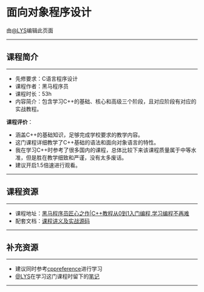 # 面向对象程序设计

由[@LYS](https://lys2021.com/)编辑此页面

****

## 课程简介

****

- 先修要求：C语言程序设计
- 课程作者：黑马程序员
- 课程时长：53h
- 内容简介：包含学习C++的基础、核心和高级三个阶段，且对应阶段有对应的实战教程。

**课程评价**：

* 涵盖C++的基础知识，足够完成学校要求的教学内容。
* 这门课程详细教学了C++基础的语法和面向对象语言的特性。
* 我在学习C++时参考了很多国内的课程，总体比较下来该课程质量属于中等水准，但是胜在教学细致和严谨，没有太多废话。
* 建议开启1.5倍速进行观看。

<!-- 介绍学习该门课程主观感受，内容包括但不限于：
    （1）课程覆盖的知识点范围
    （2）与同类课程相比它的优势与特点
    （3）学习这门课程的体验与感受
    （4）自学这门课的注意点（踩过的坑、难度预警等等）
    （5）... ...
-->

****

## 课程资源

****

- 课程地址：[黑马程序员匠心之作|C++教程从0到1入门编程,学习编程不再难](https://www.bilibili.com/video/BV1et411b73Z/?spm_id_from=333.337.search-card.all.click&vd_source=ce95ad6607d316dd76f87b90ab69fa3f)
- 配套文档：[课程讲义及实战源码](https://pan.baidu.com/s/1-evT1VTREPXE-Ii6mDwEuw?pwd=haue)

****

## 补充资源

****

* 建议同时参考[cppreference](https://zh.cppreference.com/w/%E9%A6%96%E9%A1%B5)进行学习
* [@LYS](https://lys2021.com/)在学习这门课程时留下的[笔记](https://lys2021.com/?p=740)

****